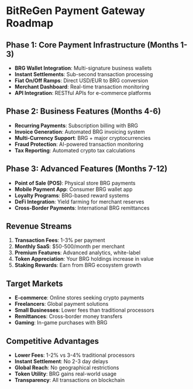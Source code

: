
# BitReGen Payment Gateway Roadmap

## Phase 1: Core Payment Infrastructure (Months 1-3)
- **BRG Wallet Integration**: Multi-signature business wallets
- **Instant Settlements**: Sub-second transaction processing
- **Fiat On/Off Ramps**: Direct USD/EUR to BRG conversion
- **Merchant Dashboard**: Real-time transaction monitoring
- **API Integration**: RESTful APIs for e-commerce platforms

## Phase 2: Business Features (Months 4-6)
- **Recurring Payments**: Subscription billing with BRG
- **Invoice Generation**: Automated BRG invoicing system
- **Multi-Currency Support**: BRG + major cryptocurrencies
- **Fraud Protection**: AI-powered transaction monitoring
- **Tax Reporting**: Automated crypto tax calculations

## Phase 3: Advanced Features (Months 7-12)
- **Point of Sale (POS)**: Physical store BRG payments
- **Mobile Payment App**: Consumer BRG wallet app
- **Loyalty Programs**: BRG-based reward systems
- **DeFi Integration**: Yield farming for merchant reserves
- **Cross-Border Payments**: International BRG remittances

## Revenue Streams
1. **Transaction Fees**: 1-3% per payment
2. **Monthly SaaS**: $50-500/month per merchant
3. **Premium Features**: Advanced analytics, white-label
4. **Token Appreciation**: Your BRG holdings increase in value
5. **Staking Rewards**: Earn from BRG ecosystem growth

## Target Markets
- **E-commerce**: Online stores seeking crypto payments
- **Freelancers**: Global payment solutions
- **Small Businesses**: Lower fees than traditional processors
- **Remittances**: Cross-border money transfers
- **Gaming**: In-game purchases with BRG

## Competitive Advantages
- **Lower Fees**: 1-2% vs 3-4% traditional processors
- **Instant Settlement**: No 2-3 day delays
- **Global Reach**: No geographical restrictions
- **Token Utility**: BRG gains real-world usage
- **Transparency**: All transactions on blockchain
